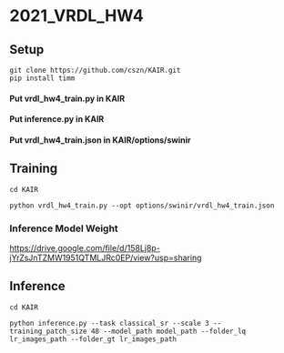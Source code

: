# 2021_VRDL_HW4

## Setup
```
git clone https://github.com/cszn/KAIR.git
pip install timm
```
#### Put vrdl_hw4_train.py in KAIR
#### Put inference.py in KAIR
#### Put vrdl_hw4_train.json in KAIR/options/swinir

## Training
```
cd KAIR

python vrdl_hw4_train.py --opt options/swinir/vrdl_hw4_train.json

```
### Inference Model Weight
https://drive.google.com/file/d/158Lj8p-jYrZsJnTZMW1951QTMLJRc0EP/view?usp=sharing

## Inference
```
cd KAIR

python inference.py --task classical_sr --scale 3 --training_patch_size 48 --model_path model_path --folder_lq lr_images_path --folder_gt lr_images_path

```
